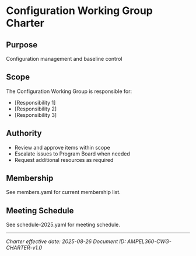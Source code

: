 # Configuration Working Group Charter

## Purpose
Configuration management and baseline control

## Scope
The Configuration Working Group is responsible for:
- [Responsibility 1]
- [Responsibility 2]
- [Responsibility 3]

## Authority
- Review and approve items within scope
- Escalate issues to Program Board when needed
- Request additional resources as required

## Membership
See members.yaml for current membership list.

## Meeting Schedule
See schedule-2025.yaml for meeting schedule.

---
*Charter effective date: 2025-08-26*
*Document ID: AMPEL360-CWG-CHARTER-v1.0*
